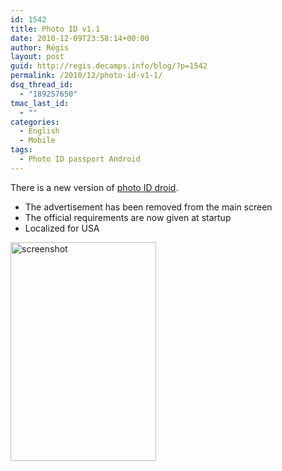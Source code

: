```yaml
---
id: 1542
title: Photo ID v1.1
date: 2010-12-09T23:58:14+00:00
author: Régis
layout: post
guid: http://regis.decamps.info/blog/?p=1542
permalink: /2010/12/photo-id-v1-1/
dsq_thread_id:
  - "189257650"
tmac_last_id:
  - ""
categories:
  - English
  - Mobile
tags:
  - Photo ID passport Android
---
```

There is a new version of [photo ID droid](http://regis.decamps.info/blog/projects/photo-id-android/).

  * The advertisement has been removed from the main screen
  * The official requirements are now given at startup
  * Localized for USA

[<img src="http://regis.decamps.info/blog/wp-content/uploads/2010/12/device1-233x350.png" alt="screenshot" title="Read the guidelines" width="233" height="350" class="alignnone size-medium wp-image-1529" srcset="http://regis.decamps.info/blog/wp-content/uploads/2010/12/device1-233x350.png 233w, http://regis.decamps.info/blog/wp-content/uploads/2010/12/device1.png 320w" sizes="(max-width: 233px) 100vw, 233px" />](http://regis.decamps.info/blog/wp-content/uploads/2010/12/device1.png)
